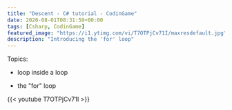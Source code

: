 ```yaml
---
title: "Descent - C# tutorial - CodinGame"
date: 2020-08-01T08:31:59+00:00
tags: [Csharp, CodinGame]
featured_image: "https://i1.ytimg.com/vi/T7OTPjCv71I/maxresdefault.jpg"
description: "Introducing the 'for' loop"
---
```

Topics:

- loop inside a loop

- the "for" loop

{{< youtube T7OTPjCv71I >}}
 